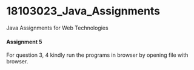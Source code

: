 # 18103023_Java_Assignments
Java Assignments for Web Technologies

#### Assignment 5 
For question 3, 4 kindly run the programs in browser by opening file with browser. 